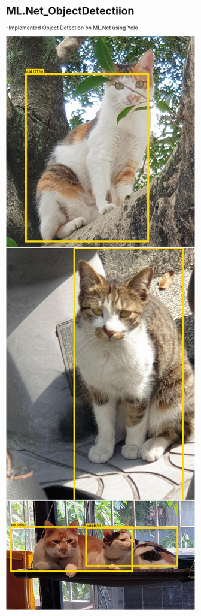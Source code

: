 # ML.Net_ObjectDetectiion
-Implemented Object Detection on ML.Net  using Yolo

![image](https://github.com/PoWeiChiao/ML.Net_ObjectDetectiion/blob/main/ObjectDetection/assets/images/output/20210122_132021.jpg)
![image](https://github.com/PoWeiChiao/ML.Net_ObjectDetectiion/blob/main/ObjectDetection/assets/images/output/20200217_131432.jpg)
![image](https://github.com/PoWeiChiao/ML.Net_ObjectDetectiion/blob/main/ObjectDetection/assets/images/output/20200321_135917.jpg)
